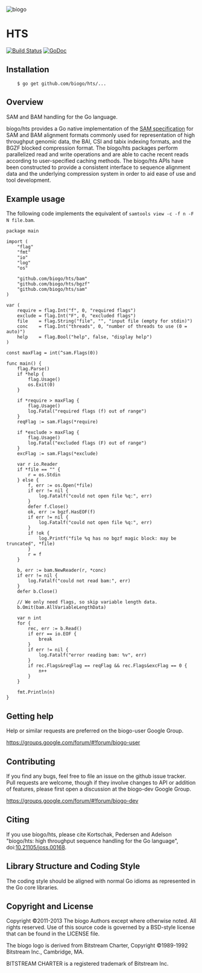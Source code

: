 ![bíogo](https://raw.githubusercontent.com/biogo/biogo/master/biogo.png)

# HTS

[![Build Status](https://travis-ci.org/biogo/hts.svg?branch=master)](https://travis-ci.org/biogo/hts) [![GoDoc](https://godoc.org/github.com/biogo/hts?status.svg)](https://godoc.org/github.com/biogo/hts)

## Installation

        $ go get github.com/biogo/hts/...

## Overview

SAM and BAM handling for the Go language.

bíogo/hts provides a Go native implementation of the [SAM specification](https://samtools.github.io/hts-specs/SAMv1.pdf) for SAM and BAM alignment formats commonly used for representation of high throughput genomic data, the BAI, CSI and tabix indexing formats, and the BGZF blocked compression format.
The bíogo/hts packages perform parallelized read and write operations and are able to cache recent reads according to user-specified caching methods.
The bíogo/hts APIs have been constructed to provide a consistent interface to sequence alignment data and the underlying compression system in order to aid ease of use and tool development.

## Example usage

The following code implements the equivalent of `samtools view -c -f n -F N file.bam`.

```
package main

import (
	"flag"
	"fmt"
	"io"
	"log"
	"os"

	"github.com/biogo/hts/bam"
	"github.com/biogo/hts/bgzf"
	"github.com/biogo/hts/sam"
)

var (
	require = flag.Int("f", 0, "required flags")
	exclude = flag.Int("F", 0, "excluded flags")
	file    = flag.String("file", "", "input file (empty for stdin)")
	conc    = flag.Int("threads", 0, "number of threads to use (0 = auto)")
	help    = flag.Bool("help", false, "display help")
)

const maxFlag = int(^sam.Flags(0))

func main() {
	flag.Parse()
	if *help {
		flag.Usage()
		os.Exit(0)
	}

	if *require > maxFlag {
		flag.Usage()
		log.Fatal("required flags (f) out of range")
	}
	reqFlag := sam.Flags(*require)

	if *exclude > maxFlag {
		flag.Usage()
		log.Fatal("excluded flags (F) out of range")
	}
	excFlag := sam.Flags(*exclude)

	var r io.Reader
	if *file == "" {
		r = os.Stdin
	} else {
		f, err := os.Open(*file)
		if err != nil {
			log.Fatalf("could not open file %q:", err)
		}
		defer f.Close()
		ok, err := bgzf.HasEOF(f)
		if err != nil {
			log.Fatalf("could not open file %q:", err)
		}
		if !ok {
			log.Printf("file %q has no bgzf magic block: may be truncated", *file)
		}
		r = f
	}

	b, err := bam.NewReader(r, *conc)
	if err != nil {
		log.Fatalf("could not read bam:", err)
	}
	defer b.Close()

	// We only need flags, so skip variable length data.
	b.Omit(bam.AllVariableLengthData)

	var n int
	for {
		rec, err := b.Read()
		if err == io.EOF {
			break
		}
		if err != nil {
			log.Fatalf("error reading bam: %v", err)
		}
		if rec.Flags&reqFlag == reqFlag && rec.Flags&excFlag == 0 {
			n++
		}
	}

	fmt.Println(n)
}
```

## Getting help

Help or similar requests are preferred on the biogo-user Google Group.

https://groups.google.com/forum/#!forum/biogo-user

## Contributing

If you find any bugs, feel free to file an issue on the github issue tracker.
Pull requests are welcome, though if they involve changes to API or addition of features, please first open a discussion at the biogo-dev Google Group.

https://groups.google.com/forum/#!forum/biogo-dev

## Citing

If you use bíogo/hts, please cite Kortschak, Pedersen and Adelson "bíogo/hts: high throughput sequence handling for the Go language", doi:[10.21105/joss.00168](http://dx.doi.org/10.21105/joss.00168).

## Library Structure and Coding Style

The coding style should be aligned with normal Go idioms as represented in the
Go core libraries.

## Copyright and License

Copyright ©2011-2013 The bíogo Authors except where otherwise noted. All rights
reserved. Use of this source code is governed by a BSD-style license that can be
found in the LICENSE file.

The bíogo logo is derived from Bitstream Charter, Copyright ©1989-1992
Bitstream Inc., Cambridge, MA.

BITSTREAM CHARTER is a registered trademark of Bitstream Inc.
